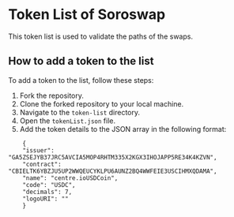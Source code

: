 # Token List of Soroswap

This token list is used to validate the paths of the swaps.

## How to add a token to the list

To add a token to the list, follow these steps:

1. Fork the repository.
2. Clone the forked repository to your local machine.
3. Navigate to the `token-list` directory.
4. Open the `tokenList.json` file.
5. Add the token details to the JSON array in the following format:
```
    {
    "issuer": "GA5ZSEJYB37JRC5AVCIA5MOP4RHTM335X2KGX3IHOJAPP5RE34K4KZVN",
    "contract": "CBIELTK6YBZJU5UP2WWQEUCYKLPU6AUNZ2BQ4WWFEIE3USCIHMXQDAMA",
    "name": "centre.ioUSDCoin",
    "code": "USDC",
    "decimals": 7,
    "logoURI": ""
    }
```
